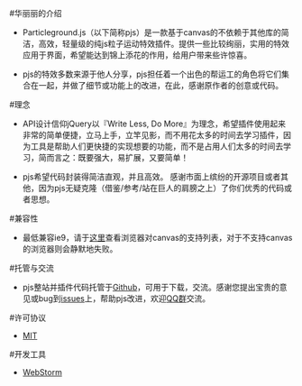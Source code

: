 #华丽丽的介绍

- Particleground.js（以下简称pjs）是一款基于canvas的不依赖于其他库的简洁，高效，轻量级的纯js粒子运动特效插件。提供一些比较绚丽，实用的特效应用于界面，希望能达到锦上添花的作用，给用户带来些许惊喜。

- pjs的特效多数来源于他人分享，pjs担任着一个出色的帮运工的角色将它们集合在一起，并做了细节或功能上的改进，在此，感谢原作者的创意或代码。

#理念

- API设计信仰jQuery以『Write Less, Do More』为理念，希望插件使用起来非常的简单便捷，立马上手，立竿见影，而不用花太多的时间去学习插件，因为工具是帮助人们更快捷的实现想要的功能，而不是占用人们太多的时间去学习，简而言之：既要强大，易扩展，又要简单！

- pjs希望代码封装得简洁直观，并且高效。 感谢市面上缤纷的开源项目或者其他，因为pjs无疑克隆（借鉴/参考/站在巨人的肩膀之上）了你们优秀的代码或者思想。

#兼容性

- 最低兼容ie9，请于<a href="http://caniuse.com/#search=canvas" target="_blank">这里</a>查看浏览器对canvas的支持列表，对于不支持canvas的浏览器则会静默地失败。

#托管与交流

- pjs整站并插件代码托管于[Github](https://github.com/Barrior/Particleground.js)，可用于下载，交流。感谢您提出宝贵的意见或bug到[issues](https://github.com/Barrior/Particleground.js/issues)上，帮助pjs改进，欢迎<a href="http://shang.qq.com/wpa/qunwpa?idkey=f548e3f94e0040a2ac5adfe4fec6915ef67c8c1b6ba5784ff6d5049c6135a759" target="_blank">QQ群</a>交流。

#许可协议

- <a href="http://www.opensource.org/licenses/mit-license.php" target="_blank">MIT</a>

#开发工具

- <a href="https://www.jetbrains.com/webstorm/" target="_blank">WebStorm</a>